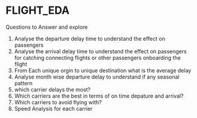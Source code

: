 # FLIGHT_EDA

Questions to Answer and explore

1. Analyse the departure delay time to understand the effect on passengers
2. Analyse the arrival delay time to understand the effect on passengers for catching connecting flights or other passengers onboarding the flight
3. From Each unique orgin to unique destination what is the average delay
4. Analyse month wise departure delay to understand if any seasonal pattern
5. which carrier delays the most?
6. Which carriers are the best in terms of on time depature and arrival?
7. Which carriers to avoid flying with?
6. Speed Analysis for each carrier

